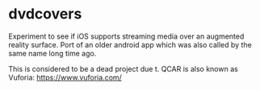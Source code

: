 # dvdcovers
Experiment to see if iOS supports streaming media over an augmented reality surface. Port of an older android app which was also called by the same name long time ago.

This is considered to be a dead project due t. QCAR is also known as Vuforia: https://www.vuforia.com/

